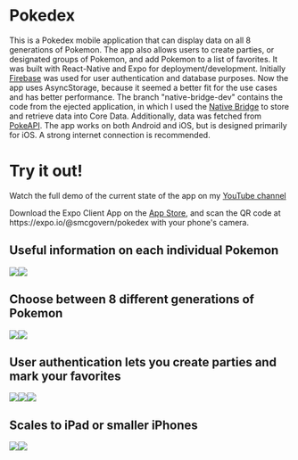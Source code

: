 # Pokedex
This is a Pokedex mobile application that can display data on all 8 generations of Pokemon. The app also allows users to create parties, or designated groups of Pokemon, and add Pokemon to a list of favorites. It was built with React-Native and Expo for deployment/development. Initially <a href="https://firebase.google.com/">Firebase</a> was used for user authentication and database purposes. Now the app uses AsyncStorage, because it seemed a better fit for the use cases and has better performance. The branch "native-bridge-dev" contains the code from the ejected application, in which I used the <a href="https://reactnative.dev/docs/native-modules-ios">Native Bridge<a> to store and retrieve data into Core Data. Additionally, data was fetched from <a href="https://pokeapi.co/">PokeAPI<a>. The app works on both Android and iOS, but is designed primarily for iOS. A strong internet connection is recommended.


# Try it out!
<p>Watch the full demo of the current state of the app on my <a href="https://www.youtube.com/watch?v=j3-sw69TbPo&t=3s">YouTube channel</a> </p>

<p>Download the Expo Client App on the <a href="https://itunes.apple.com/app/apple-store/id982107779">App Store</a>, and scan the QR code at https://expo.io/@smcgovern/pokedex with your phone's camera.</p>

## Useful information on each individual Pokemon
<div style="display: flex;">
  <img src="https://i.imgflip.com/4deg40.gif"/>
  <img src="https://i.imgflip.com/4delac.gif"/>
</div>

## Choose between 8 different generations of Pokemon
<div style="display: flex;">
  <img src="https://i.imgflip.com/4deemz.gif"/>
  <img src="https://i.imgflip.com/4def2r.gif"/>
</div>

## User authentication lets you create parties and mark your favorites
<div style="display: flex;">
  <img src="https://i.imgflip.com/4desw6.gif"/>
  <img src="https://i.imgflip.com/4dengr.gif"/>
  <img src="https://i.imgflip.com/4deqbq.gif"/>
</div>

## Scales to iPad or smaller iPhones
<div style="display: flex;">
  <img src="https://i.imgflip.com/4dw7cx.gif"/>
  <img src="https://i.imgflip.com/4dw7qp.gif"/>
</div>
